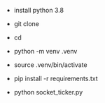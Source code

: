 - install python 3.8

- git clone <this repository>

- cd <this repository>

- python -m venv .venv

- source .venv/bin/activate

- pip install -r requirements.txt

- python socket_ticker.py